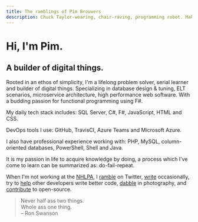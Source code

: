 ```yaml
---
title: The ramblings of Pim Brouwers
description: Chuck Taylor-wearing, chair-raving, programming robot. Making databases harder, better, faster, stronger.
---
```


# Hi, I'm Pim. 
## A builder of digital things.

Rooted in an ethos of simplicity, I'm a lifelong problem solver, serial learner and builder of digital things. Specializing in database design & tuning, ELT scenarios, microservice architecture, high performance web software. With a budding passion for functional programming using F#. 

My daily tech stack includes: SQL Server, C#, F#, JavaScript, HTML and CSS. 

DevOps tools I use: GitHub, TravisCI, Azure Teams and Microsoft Azure.

I also have professional experience working with: PHP, MySQL, column-oriented databases, PowerShell, Shell and Java.

It is my passion in life to acquire knowledge by doing, a process which I’ve come to learn can be summarized as: do-fail-repeat. 

When I'm not working at the [NHLPA][nhlpa], I [ramble][twitter] on Twitter, [write][write] occasionally, try to [help][help] other developers write better code, [dabble][photography] in photography, and [contribute][open-source] to open-source.

[twitter]: https://twitter.com/mathijspim
[nhlpa]: https://www.nhlpa.com
[write]: https://dev.to/mathijspim
[help]: https://stackoverflow.com/search?q=user%3A2421277
[photography]: https://500px.com/mathijspim
[open-source]: https://github.com/pimbrouwers

> Never half ass two things.<br />
Whole ass one thing.<br />
&ndash; Ron Swanson